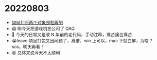 <!--
 * @Desc:
 * @Author: 曾茹菁
 * @Date: 2022-08-02 15:55:37
 * @LastEditors: 曾茹菁
 * @LastEditTime: 2022-08-03 22:16:19
-->

# 20220803

- [如何判断两个对象是相等的](/informal-essay/20220803)
- 😱 啊今天把游戏机忘公司了 QAQ
- 🙉 今天的日常又是改 N 年前的老代码，手动注释，痛苦痛苦痛苦
- 😭leave 项目打包又出问题了，离谱，win 上可以，mac 下就白屏，为啥？sos，明天再看！
- 😞 总体来说今天不太顺利
